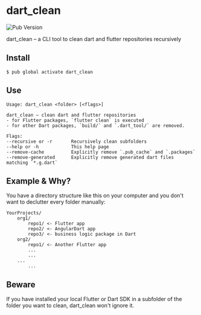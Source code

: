 # dart_clean

![Pub Version](https://img.shields.io/pub/v/dart_clean)

dart_clean – a CLI tool to clean dart and flutter repositories recursively

## Install

```
$ pub global activate dart_clean
```

## Use

```text
Usage: dart_clean <folder> [<flags>]

dart_clean – clean dart and flutter repositories
- for Flutter packages, `flutter clean` is executed
- for other Dart packages, `build/` and `.dart_tool/` are removed.

Flags:
--recursive or -r       Recursively clean subfolders
--help or -h            This help page
--remove-cache          Explicitly remove `.pub_cache` and `.packages`
--remove-generated      Explicitly remove generated dart files matching `*.g.dart`
```

## Example & Why?

You have a directory structure like this on your computer and you don't want to declutter every folder manually:

```text
YourProjects/
    org1/
        repo1/ <- Flutter app
        repo2/ <- AngularDart app
        repo3/ <- business logic package in Dart
    org2/
        repo1/ <- Another Flutter app
        ...
        ...
    ...
        ...
```

## Beware

If you have installed your local Flutter or Dart SDK in a subfolder of the folder you want to clean, dart_clean won't ignore it.